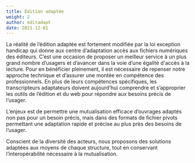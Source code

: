 ```yaml
---
title: Édition adaptée
weight: 2
author: éditadapt
date: 2021-12-01
---
```



La réalité de l’édition adaptée est fortement modifiée par la loi exception handicap qui donne aux centre d’adaptation accès aux fichiers numériques des éditeurs. C’est une occasion de proposer un meilleur service à un plus grand nombre d’usagers et d’avancer dans la voie d’une égalité d'accès à la lecture. Pour en bénéficier pleinement, il est nécessaire de repenser notre approche technique et d’assurer une montée en compétence des professionnels. En plus de leurs compétences spécifiques, les transcripteurs adaptateurs doivent aujourd’hui comprendre et s’approprier les outils de l’édition et du web pour répondre aux besoins précis de l’usager. 

L’enjeux est de permettre une mutualisation efficace d’ouvrages adaptés non pas pour un besoin précis, mais dans des formats de fichier pivots permettant une adaptation rapide et précise au plus près des besoins de l’usager. 

Conscient de la diversité des acteurs, nous proposons des solutions adaptées aux moyens de chaque structure, tout en conservant l’interopérabilité nécessaire à la mutualisation.